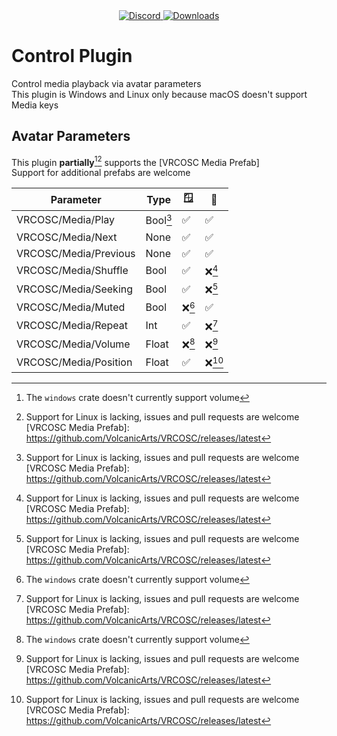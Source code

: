 <div align="center">
  <a href="https://discord.shaybox.com">
    <img alt="Discord" src="https://img.shields.io/discord/824865729445888041?color=404eed&label=Discord&logo=Discord&logoColor=FFFFFF">
  </a>
  <a href="https://github.com/shaybox/vrc-osc/releases/latest">
    <img alt="Downloads" src="https://img.shields.io/github/downloads/shaybox/vrc-osc/total?color=3fb950&label=Downloads&logo=github&logoColor=FFFFFF">
  </a>
</div>

# Control Plugin

Control media playback via avatar parameters  
This plugin is Windows and Linux only because macOS doesn't support Media keys

## Avatar Parameters

This plugin **partially**[^1][^2] supports the [VRCOSC Media Prefab]  
Support for additional prefabs are welcome

| Parameter             | Type     | 🪟    | 🐧    |
|-----------------------|----------|-------|-------|
| VRCOSC/Media/Play     | Bool[^2] | ✅     | ✅     |
| VRCOSC/Media/Next     | None     | ✅     | ✅     |
| VRCOSC/Media/Previous | None     | ✅     | ✅     |
| VRCOSC/Media/Shuffle  | Bool     | ✅     | ❌[^2] |
| VRCOSC/Media/Seeking  | Bool     | ✅     | ❌[^2] |
| VRCOSC/Media/Muted    | Bool     | ❌[^1] | ✅     |
| VRCOSC/Media/Repeat   | Int      | ✅     | ❌[^2] |
| VRCOSC/Media/Volume   | Float    | ❌[^1] | ❌[^2] |
| VRCOSC/Media/Position | Float    | ✅     | ❌[^2] |

[^1]: The `windows` crate doesn't currently support volume  
[^2]: Support for Linux is lacking, issues and pull requests are welcome
[VRCOSC Media Prefab]: https://github.com/VolcanicArts/VRCOSC/releases/latest
